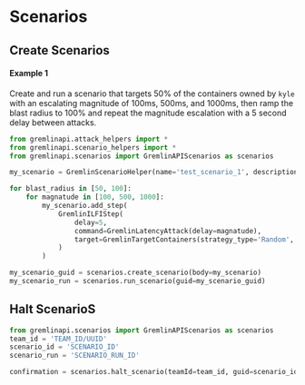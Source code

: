 # Scenarios


## Create Scenarios

#### Example 1

Create and run a scenario that targets 50% of the containers owned by `kyle` with an escalating magnitude of 
100ms, 500ms, and 1000ms, then ramp the blast radius to 100% and repeat the magnitude escalation with a 5 second delay
between attacks.
```python
from gremlinapi.attack_helpers import *
from gremlinapi.scenario_helpers import *
from gremlinapi.scenarios import GremlinAPIScenarios as scenarios

my_scenario = GremlinScenarioHelper(name='test_scenario_1', description='My Test Scenario', hypothesis='No Hypothesis')

for blast_radius in [50, 100]:
    for magnatude in [100, 500, 1000]:
        my_scenario.add_step(
            GremlinILFIStep(
                delay=5,
                command=GremlinLatencyAttack(delay=magnatude),
                target=GremlinTargetContainers(strategy_type='Random', labels={'owner': 'kyle'}, percent=blast_radius)
            )
        )

my_scenario_guid = scenarios.create_scenario(body=my_scenario)
my_scenario_run = scenarios.run_scenario(guid=my_scenario_guid)
```

## Halt ScenarioS
```python
from gremlinapi.scenarios import GremlinAPIScenarios as scenarios
team_id = 'TEAM_ID/UUID'
scenario_id = 'SCENARIO_ID'
scenario_run = 'SCENARIO_RUN_ID'

confirmation = scenarios.halt_scenario(teamId=team_id, guid=scenario_id, runNumber=scenario_run)
```
